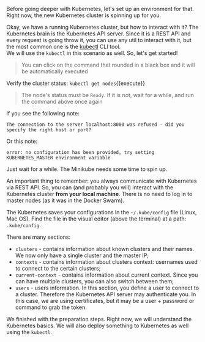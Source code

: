 Before going deeper with Kubernetes, let's set up an environment for that. Right now, the new Kubernetes cluster is spinning up for you.

Okay, we have a running Kubernetes cluster, but how to interact with it? The Kubernetes brain is the Kubernetes API server. Since it is a REST API and every request is going throw it, you can use any util to interact with it, but the most common one is the [kubectl](https://kubernetes.io/docs/reference/kubectl/overview) CLI tool.  
We will use the `kubectl` in this scenario as well. So, let's get started!

> You can click on the command that rounded in a black box and it will be automatically executed

Verify the cluster status: `kubectl get nodes`{{execute}}

> The node's status must be `Ready`. If it is not, wait for a while, and run the command above once again

If you see the following note:  
```
The connection to the server localhost:8080 was refused - did you specify the right host or port?
```

Or this note:  
```
error: no configuration has been provided, try setting KUBERNETES_MASTER environment variable
```

Just wait for a while. The Minikube needs some time to spin up.

An important thing to remember: you always communicate with Kubernetes via REST API. So, you can (and probably you will) interact with the Kubernetes cluster **from your local machine**. There is no need to log in to master nodes (as it was in the Docker Swarm).

The Kubernetes saves your configurations in the `~/.kube/config` file (Linux, Mac OS). Find the file in the visual editor (above the terminal) at a path: `.kube/config`.

There are many sections:  
- `clusters` - contains information about known clusters and their names. We now only have a single cluster and the master IP;
- `contexts` - contains information about clusters context: usernames used to connect to the certain clusters;
- `current-context` - contains information about current context. Since you can have multiple clusters, you can also switch between them;
- `users` - users information. In this section, you define a user to connect to a cluster. Therefore the Kubernetes API server may authenticate you. In this case, we are using certificates, but it may be a user + password or command to grab the token.

We finished with the preparation steps. Right now, we will understand the Kubernetes basics. We will also deploy something to Kubernetes as well using the `kubectl`.